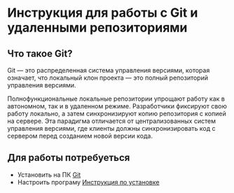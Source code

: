 # Инструкция для работы с Git и удаленными репозиториями #

## Что такое Git?
Git — это распределенная система управления версиями, которая означает, что локальный клон проекта — это полный репозиторий управления версиями.

 Полнофункциональные локальные репозитории упрощают работу как в автономном, так и в удаленном режиме. Разработчики фиксируют свою работу локально, а затем синхронизируют копию репозитория с копией на сервере. Эта парадигма отличается от централизованных систем управления версиями, где клиенты должны синхронизировать код с сервером перед созданием новой версии кода.
 ## Для работы потребуеться ##
- Установить на ПК [Git](https://git-scm.com)
- Настроить програму [Инструкция по установке](https://selectel.ru/blog/tutorials/how-to-install-git-to-windows/)